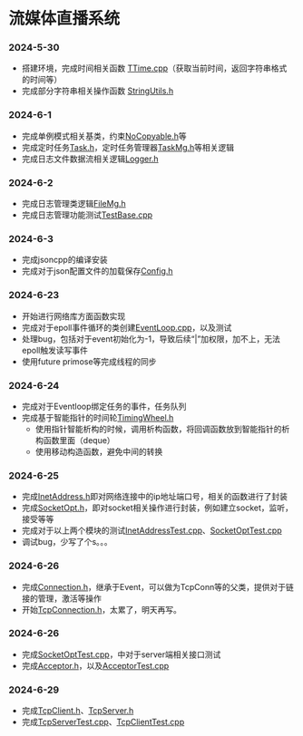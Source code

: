 
# 流媒体直播系统
### 2024-5-30
- 搭建环境，完成时间相关函数 [TTime.cpp](src/base/TTime.cpp)（获取当前时间，返回字符串格式的时间等）
- 完成部分字符串相关操作函数 [StringUtils.h](src/base/StringUtils.h)
### 2024-6-1
- 完成单例模式相关基类，约束[NoCopyable.h](src/base/NoCopyable.h)等
- 完成定时任务[Task.h](src/base/Task.h)，定时任务管理器[TaskMg.h](src/base/TaskMg.h)等相关逻辑
- 完成日志文件数据流相关逻辑[Logger.h](src/base/Logger.h)
### 2024-6-2
- 完成日志管理类逻辑[FileMg.h](src/base/FileMg.h)
- 完成日志管理功能测试[TestBase.cpp](src/base/TestBase.cpp)
### 2024-6-3
- 完成jsoncpp的编译安装
- 完成对于json配置文件的加载保存[Config.h](src/base/Config.h)
### 2024-6-23
- 开始进行网络库方面函数实现
- 完成对于epoll事件循环的类创建[EventLoop.cpp](src/network/net/EventLoop.cpp)，以及测试
- 处理bug，包括对于event初始化为-1，导致后续“|”加权限，加不上，无法epoll触发读写事件
- 使用future primose等完成线程的同步
### 2024-6-24
- 完成对于Eventloop绑定任务的事件，任务队列 
- 完成基于智能指针的时间轮[TimingWheel.h](src/network/net/TimingWheel.h)
    - 使用指针智能析构的时候，调用析构函数，将回调函数放到智能指针的析构函数里面（deque）
    - 使用移动构造函数，避免中间的转换
### 2024-6-25
- 完成[InetAddress.h](src/network/base/InetAddress.h)即对网络连接中的ip地址端口号，相关的函数进行了封装
- 完成[SocketOpt.h](src/network/base/SocketOpt.h)，即对socket相关操作进行封装，例如建立socket，监听，接受等等
- 完成对于以上两个模块的测试[InetAddressTest.cpp](src/network/net/tests/InetAddressTest.cpp)、[SocketOptTest.cpp](src/network/net/tests/SocketOptTest.cpp)
- 调试bug，少写了个s。。。
### 2024-6-26
- 完成[Connection.h](src/network/net/Connection.h)，继承于Event，可以做为TcpConn等的父类，提供对于链接的管理，激活等操作
- 开始[TcpConnection.h](src/network/net/TcpConnection.h)，太累了，明天再写。
### 2024-6-26
- 完成[SocketOptTest.cpp](src/network/net/tests/SocketOptTest.cpp)，中对于server端相关接口测试
- 完成[Acceptor.h](src/network/net/Acceptor.h)，以及[AcceptorTest.cpp](src/network/net/tests/AcceptorTest.cpp)
### 2024-6-29
- 完成[TcpClient.h](src/network/TcpClient.h)、[TcpServer.h](src/network/TcpServer.h)
- 完成[TcpServerTest.cpp](src/network/net/tests/TcpServerTest.cpp)、[TcpClientTest.cpp](src/network/net/tests/TcpClientTest.cpp)